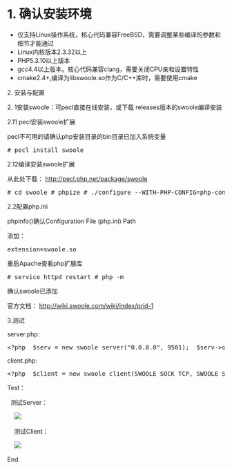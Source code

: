 <h1>
	1. 确认安装环境
</h1>
<div class="article_body" id="nei">
	<div class="code-pre">
		<ul>
			<li>
				仅支持Linux操作系统，核心代码兼容FreeBSD，需要调整某些编译的参数和细节才能通过
			</li>
			<li>
				Linux内核版本2.3.32以上
			</li>
			<li>
				PHP5.3.10以上版本
			</li>
			<li>
				gcc4.4以上版本。核心代码兼容clang，需要关闭CPU亲和设置特性
			</li>
			<li>
				cmake2.4+,编译为libswoole.so作为C/C++库时，需要使用cmake
			</li>
		</ul>
	</div>
	<p>
		2. 安装与配置
	</p>
	<p>
		2. 1安装swoole：可pecl直接在线安装，或下载  releases版本的swoole编译安装
	</p>
	<p>
		2.11 pecl安装swoole扩展
	</p>
	<p>
		pecl不可用的请确认php安装目录的bin目录已加入系统变量
	</p>
<pre class="bash"><span class="comment"># pecl install swoole</span></pre>
	<p>
		2.12编译安装swoole扩展
	</p>
	<p>
		从此处下载： <a href="http://pecl.php.net/package/swoole" rel="nofollow,noindex" target="_blank">http://pecl.php.net/package/swoole</a> 
	</p>
<pre class="bash"><span class="comment"># cd swoole</span> <span class="comment"># phpize</span> <span class="comment"># ./configure</span> --WITH-PHP-CONFIG=php-config <span class="comment"># make &amp;&amp; make install </span></pre>
	<p>
		2.2配置php.ini
	</p>
	<p>
		phpinfo()确认Configuration File (php.ini) Path
	</p>
	<p>
		添加：
	</p>
<pre class="ini"><span class="setting">extension=<span class="value">swoole.so</span></span></pre>
	<p>
		重启Apache查看php扩展库
	</p>
<pre class="bash"><span class="comment"># service httpd restart</span> <span class="comment"># php -m</span></pre>
	<p>
		确认swoole已添加
	</p>
	<p>
		官方文档： <a href="http://wiki.swoole.com/wiki/index/prid-1" rel="nofollow,noindex" target="_blank">http://wiki.swoole.com/wiki/index/prid-1</a> 
	</p>
	<p>
		3.测试
	</p>
	<p>
		server.php:
	</p>
<pre class="prettyprint php"><span class="preprocessor">&lt;?php</span> <span class="indent"> </span><span class="variable">$serv</span> = <span class="keyword">new</span> swoole_server(<span class="string">"0.0.0.0"</span>, <span class="number">9501</span>); <span class="indent"> </span><span class="variable">$serv</span>-&gt;on(<span class="string">'connect'</span>, <span class="function"><span class="keyword">function</span> <span class="params">(<span class="variable">$serv</span>, <span class="variable">$fd</span>)</span>{</span> <span class="indent"> </span><span class="indent"> </span><span class="keyword">echo</span> <span class="string">"Client:Connect.\n"</span>; <span class="indent"> </span>}); <span class="indent"> </span><span class="variable">$serv</span>-&gt;on(<span class="string">'receive'</span>, <span class="function"><span class="keyword">function</span> <span class="params">(<span class="variable">$serv</span>, <span class="variable">$fd</span>, <span class="variable">$from_id</span>, <span class="variable">$data</span>)</span> {</span> <span class="indent"> </span><span class="indent"> </span><span class="variable">$serv</span>-&gt;send(<span class="variable">$fd</span>, <span class="string">'Swoole: '</span>.<span class="variable">$data</span>); <span class="indent"> </span>}); <span class="indent"> </span><span class="variable">$serv</span>-&gt;on(<span class="string">'close'</span>, <span class="function"><span class="keyword">function</span> <span class="params">(<span class="variable">$serv</span>, <span class="variable">$fd</span>)</span> {</span> <span class="indent"> </span><span class="indent"> </span><span class="keyword">echo</span> <span class="string">"Client: Close.\n"</span>; <span class="indent"> </span>}); <span class="indent"> </span><span class="variable">$serv</span>-&gt;start(); <span class="preprocessor">?&gt;</span></pre>
	<p>
		client.php:
	</p>
<pre class="prettyprint php"><span class="preprocessor">&lt;?php</span> <span class="indent"> </span><span class="variable">$client</span> = <span class="keyword">new</span> swoole_client(SWOOLE_SOCK_TCP, SWOOLE_SOCK_ASYNC); <span class="indent"> </span><span class="variable">$client</span>-&gt;on(<span class="string">"connect"</span>, function(<span class="variable">$cli</span>) { <span class="indent"> </span><span class="indent"> </span><span class="variable">$cli</span>-&gt;send(<span class="string">"hello world\n"</span>); <span class="indent"> </span>}); <span class="indent"> </span><span class="variable">$client</span>-&gt;on(<span class="string">"receive"</span>, function(<span class="variable">$cli</span>, <span class="variable">$data</span>){ <span class="indent"> </span><span class="indent"> </span><span class="keyword">echo</span> <span class="string">"Receive: $data\n"</span>; <span class="indent"> </span>}); <span class="indent"> </span><span class="variable">$client</span>-&gt;on(<span class="string">"error"</span>, function(<span class="variable">$cli</span>){ <span class="indent"> </span><span class="indent"> </span><span class="keyword">echo</span> <span class="string">"connect fail\n"</span>; <span class="indent"> </span>}); <span class="indent"> </span><span class="variable">$client</span>-&gt;on(<span class="string">"close"</span>, function(<span class="variable">$cli</span>){ <span class="indent"> </span><span class="indent"> </span><span class="keyword">echo</span> <span class="string">"close\n"</span>; <span class="indent"> </span>}); <span class="indent"> </span><span class="variable">$client</span>-&gt;connect(<span class="string">'127.0.0.1'</span>, <span class="number">9501</span>, <span class="number">0.5</span>); <span class="preprocessor">?&gt;</span></pre>
	<p>
		Test：
	</p>
	<p>
		<em> &nbsp; </em> 测试Server： <em> <br />
</em> 
	</p>
	<p>
		&nbsp;&nbsp;&nbsp; <img src="http://img0.tuicool.com/IvQFFb2.png%21web" class="alignCenter" /> 
	</p>
	<p>
		&nbsp;&nbsp;&nbsp;&nbsp;测试Client：
	</p>
	<p>
		&nbsp;&nbsp;&nbsp; <img src="http://img1.tuicool.com/uQbQNjB.png%21web" class="alignCenter" /> 
	</p>
	<p>
		End.
	</p>
</div>